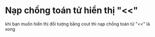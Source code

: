 # Nạp chồng toán tử hiển thị "&lt;&lt;"
khi bạn muốn hiển thị đối tượng bằng cout thì nạp chồng toán tử "&lt;&lt;" là xong
